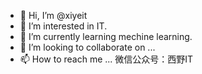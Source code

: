 - 👋 Hi, I’m @xiyeit
- 👀 I’m interested in IT.
- 🌱 I’m currently learning mechine learning.
- 💞️ I’m looking to collaborate on ...
- 📫 How to reach me ...
微信公众号：西野IT
<!---
xiyeit/xiyeit is a ✨ special ✨ repository because its `README.md` (this file) appears on your GitHub profile.
You can click the Preview link to take a look at your changes.
--->
